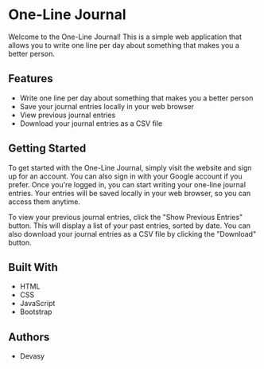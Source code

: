 # One-Line Journal
Welcome to the One-Line Journal! This is a simple web application that allows you to write one line per day about something that makes you a better person.

## Features
+ Write one line per day about something that makes you a better person
+ Save your journal entries locally in your web browser
+ View previous journal entries
+ Download your journal entries as a CSV file


## Getting Started
To get started with the One-Line Journal, simply visit the website and sign up for an account. You can also sign in with your Google account if you prefer. Once you're logged in, you can start writing your one-line journal entries. Your entries will be saved locally in your web browser, so you can access them anytime.

To view your previous journal entries, click the "Show Previous Entries" button. This will display a list of your past entries, sorted by date. You can also download your journal entries as a CSV file by clicking the "Download" button.

## Built With
- HTML
- CSS
- JavaScript
- Bootstrap


## Authors
* Devasy


